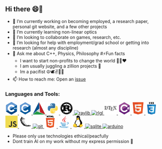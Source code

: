 ## Hi there 😄👋

<!--
**TheFloatingBrain/TheFloatingBrain** is a ✨ _special_ ✨ repository because its `README.md` (this file) appears on your GitHub profile.

Here are some ideas to get you started:

- 🔭 I’m currently working on a research paper, getting a job, personal git website, and a few other projects
- 🌱 I’m currently learning non-linear optics
- 👯 I’m looking to collaborate on games, research, etc.
- 🤔 I’m looking for help with employment/grad school
- 💬 Ask me about C++, Physics, Philosophy
- ⚡ Fun fact: I want to start no profits to change the world 🌈🤗❤️
- 📫 How to reach me: Open an [issue](https://github.com/TheFloatingBrain/TheFloatingBrain)
-->
- 🔭 I’m currently working on becoming employed, a research paper, personal git website, and a few other projects
- 🌱 I’m currently learning non-linear optics
- 👯 I’m looking to collaborate on games, research, etc.
- 🤔 I’m looking for help with employment/grad school or getting into research (almost any discipline)
- 💬 Ask me about C++, Physics, Philosophy
#⚡Fun facts
  - I want to start non-profits to change the world 🌈🤗❤️
  - I am usually juggling a zillion projects 🙂
  - Im a pacifist ☮️🕊️✌️🌹😄
- 📫 How to reach me: Open an [issue](https://github.com/TheFloatingBrain/TheFloatingBrain)


<h3 align="left">Languages and Tools:</h3>
<p align="left"> 
<a href="https://en.cppreference.com/w/" target="_blank" rel="noreferrer"> <img src="https://raw.githubusercontent.com/devicons/devicon/master/icons/cplusplus/cplusplus-original.svg" alt="cplusplus" width="40" height="40"/> </a>
<a href="https://www.cprogramming.com/" target="_blank" rel="noreferrer"> <img src="https://raw.githubusercontent.com/devicons/devicon/master/icons/c/c-original.svg" alt="c" width="40" height="40"/> </a>
<a href="https://cmake.org/" target="_blank" rel="noreferrer"> <img src="https://github.com/devicons/devicon/raw/refs/heads/master/icons/cmake/cmake-original.svg" alt="cmake" width="40" height="40"/> </a>
<a href="https://www.python.org" target="_blank" rel="noreferrer"> <img src="https://raw.githubusercontent.com/devicons/devicon/master/icons/python/python-original.svg" alt="python" width="40" height="40"/> </a> 
<a href="https://www.rust-lang.org/" target="_blank" rel="noreferrer"> <img src="https://github.com/devicons/devicon/blob/master/icons/rust/rust-original.svg" alt="rust" width="40" height="40"/> </a>
<a href="https://www.raylib.com/" target="_blank" rel="noreferrer"> <img src="https://www.raylib.com/common/img/raylib_logo.png" alt="raylib" width="40" height="40"/> </a>
<a href="https://github.com/raysan5/raylib/blob/master/src/rlgl.h" target="_blank" rel="noreferrer"> <img src="https://www.raylib.com/images/extralibs/rlgl_128x128.png" alt="rlgl" width="40" height="40"/> </a>
<a href="https://en.wikipedia.org/wiki/LaTeX" target="_blank" rel="noreferrer"> <img src="https://github.com/devicons/devicon/blob/master/icons/latex/latex-original.svg" alt="rust" width="40" height="40"/> </a>
<a href="https://www.w3schools.com/cs/" target="_blank" rel="noreferrer"> <img src="https://raw.githubusercontent.com/devicons/devicon/master/icons/csharp/csharp-original.svg" alt="csharp" width="40" height="40"/> </a>
<a href="https://www.w3schools.com/html/" target="_blank" rel="noreferrer"> <img src="https://github.com/devicons/devicon/raw/refs/heads/master/icons/html5/html5-original.svg" alt="html5" width="40" height="40"/> </a>
<a href="https://www.w3schools.com/css/" target="_blank" rel="noreferrer"> <img src="https://raw.githubusercontent.com/devicons/devicon/master/icons/css3/css3-original-wordmark.svg" alt="css3" width="40" height="40"/> </a>
<a href="https://developer.mozilla.org/en-US/docs/Web/JavaScript" target="_blank" rel="noreferrer"> <img src="https://raw.githubusercontent.com/devicons/devicon/master/icons/javascript/javascript-original.svg" alt="javascript" width="40" height="40"/> </a>
<a href="https://flask.palletsprojects.com/" target="_blank" rel="noreferrer"> <img src="https://github.com/devicons/devicon/raw/refs/heads/master/icons/flask/flask-original.svg" alt="flask" width="40" height="40"/> </a>
<a href="https://git-scm.com/" target="_blank" rel="noreferrer"> <img src="https://www.vectorlogo.zone/logos/git-scm/git-scm-icon.svg" alt="git" width="40" height="40"/> </a>
<a href="https://www.w3.org/html/" target="_blank" rel="noreferrer"> <img src="https://raw.githubusercontent.com/devicons/devicon/master/icons/html5/html5-original-wordmark.svg" alt="html5" width="40" height="40"/> </a> <a href="https://www.java.com" target="_blank" rel="noreferrer"> <img src="https://raw.githubusercontent.com/devicons/devicon/master/icons/java/java-original.svg" alt="java" width="40" height="40"/> </a>
<a href="https://www.linux.org/" target="_blank" rel="noreferrer"> <img src="https://raw.githubusercontent.com/devicons/devicon/master/icons/linux/linux-original.svg" alt="linux" width="40" height="40"/> </a>
<a href="https://www.sqlite.org/" target="_blank" rel="noreferrer"> <img src="https://www.vectorlogo.zone/logos/sqlite/sqlite-icon.svg" alt="sqlite" width="40" height="40"/> </a>
<a href="https://www.arduino.cc/" target="_blank" rel="noreferrer"> <img src="https://cdn.worldvectorlogo.com/logos/arduino-1.svg" alt="arduino" width="40" height="40"/> </a>



  
</p>


- Please only use technologies ethical/peacfully
- Dont train AI on my work without my express permission 🙅
